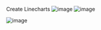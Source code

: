 Create Linecharts
![image](https://github.com/Aban6/Data-Visualization_LineCharts/assets/44682432/0c3155d3-cad9-428c-8d98-af6cc1db9600)
![image](https://github.com/Aban6/Data-Visualization_LineCharts/assets/44682432/f3d77010-e206-4793-85a1-386acbdfd732)

![image](https://github.com/Aban6/Data-Visualization_Matplotlib/assets/44682432/603dc5fa-7274-4751-91ef-49690f8f589e)

